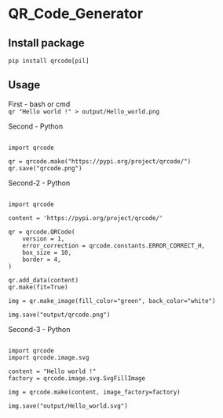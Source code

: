 # QR_Code_Generator

## Install package
`pip install qrcode[pil]`

## Usage
First - bash or cmd<br>
`qr "Hello world !" > output/Hello_world.png`<br>
  
Second - Python<br>
<pre><code>
import qrcode

qr = qrcode.make("https://pypi.org/project/qrcode/")
qr.save("qrcode.png")
</code></pre>

Second-2 - Python<br>
<pre><code>
import qrcode

content = 'https://pypi.org/project/qrcode/'

qr = qrcode.QRCode(
    version = 1,
    error_correction = qrcode.constants.ERROR_CORRECT_H,
    box_size = 10,
    border = 4,
)

qr.add_data(content)
qr.make(fit=True)

img = qr.make_image(fill_color="green", back_color="white")

img.save("output/qrcode.png")
</code></pre>

Second-3 - Python<br>
<pre><code>
import qrcode
import qrcode.image.svg

content = "Hello world !"
factory = qrcode.image.svg.SvgFillImage

img = qrcode.make(content, image_factory=factory)

img.save("output/Hello_world.svg")
</code></pre>
